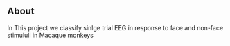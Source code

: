 ## About 
In This project we classify sinlge trial EEG in response to face and non-face stimululi in Macaque monkeys
